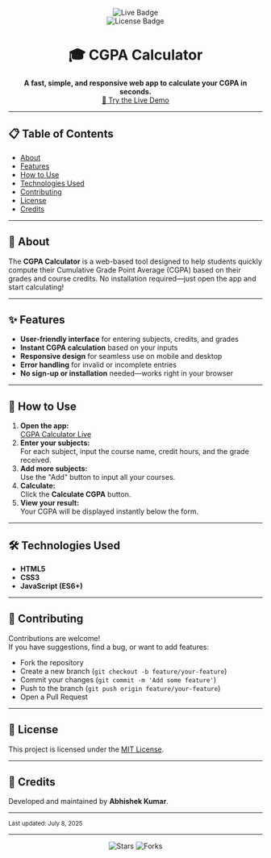 <p align="center">
  <img src="https://img.shields.io/badge/Deployed-LIVE-green?style=for-the-badge" alt="Live Badge">
  <br>
  <img src="https://img.shields.io/github/license/abhishek-kumar-abhi/CGPA-Calculator?style=flat-square" alt="License Badge">
</p>

<h1 align="center">🎓 CGPA Calculator</h1>

<p align="center">
  <b>A fast, simple, and responsive web app to calculate your CGPA in seconds.</b><br>
  <a href="https://abhishek-kumar-abhi.github.io/CGPA-Calculator/" target="_blank">
    🚀 Try the Live Demo
  </a>
</p>

---

## 📋 Table of Contents

- [About](#about)
- [Features](#features)
- [How to Use](#how-to-use)
- [Technologies Used](#technologies-used)
- [Contributing](#contributing)
- [License](#license)
- [Credits](#credits)

---

## 📝 About

The **CGPA Calculator** is a web-based tool designed to help students quickly compute their Cumulative Grade Point Average (CGPA) based on their grades and course credits. No installation required—just open the app and start calculating!

---

## ✨ Features

- **User-friendly interface** for entering subjects, credits, and grades
- **Instant CGPA calculation** based on your inputs
- **Responsive design** for seamless use on mobile and desktop
- **Error handling** for invalid or incomplete entries
- **No sign-up or installation** needed—works right in your browser

---

## 🚦 How to Use

1. **Open the app:**  
   [CGPA Calculator Live](https://abhishek-kumar-abhi.github.io/CGPA-Calculator/)
2. **Enter your subjects:**  
   For each subject, input the course name, credit hours, and the grade received.
3. **Add more subjects:**  
   Use the "Add" button to input all your courses.
4. **Calculate:**  
   Click the **Calculate CGPA** button.
5. **View your result:**  
   Your CGPA will be displayed instantly below the form.

---

## 🛠️ Technologies Used

- **HTML5**
- **CSS3**
- **JavaScript (ES6+)**

---

## 🤝 Contributing

Contributions are welcome!  
If you have suggestions, find a bug, or want to add features:

- Fork the repository
- Create a new branch (`git checkout -b feature/your-feature`)
- Commit your changes (`git commit -m 'Add some feature'`)
- Push to the branch (`git push origin feature/your-feature`)
- Open a Pull Request

---

## 📄 License

This project is licensed under the [MIT License](LICENSE).

---

## 🙌 Credits

Developed and maintained by **Abhishek Kumar**.

---

<sub>Last updated: July 8, 2025</sub>

---

<p align="center">
  <img src="https://img.shields.io/github/stars/abhishek-kumar-abhi/CGPA-Calculator?style=social" alt="Stars">
  <img src="https://img.shields.io/github/forks/abhishek-kumar-abhi/CGPA-Calculator?style=social" alt="Forks">
</p>
